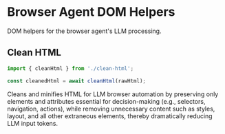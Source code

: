 # Browser Agent DOM Helpers

DOM helpers for the browser agent's LLM processing.

## Clean HTML

```typescript
import { cleanHtml } from './clean-html';

const cleanedHtml = await cleanHtml(rawHtml);
```

Cleans and minifies HTML for LLM browser automation by preserving only elements and attributes essential for decision-making (e.g., selectors, navigation, actions), while removing unnecessary content such as styles, layout, and all other extraneous elements, thereby dramatically reducing LLM input tokens.
